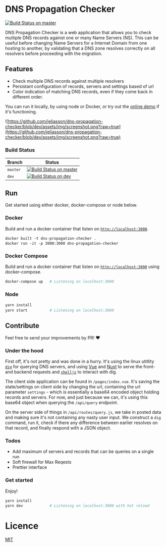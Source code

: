 
# DNS Propagation Checker

[![Build Status on master](https://travis-ci.com/jeliasson/dns-propagation-checker.svg?branch=master)](https://travis-ci.com/jeliasson/dns-propagation-checker) 

DNS Propagation Checker is a web application that allows you to check multiple DNS records against one or many Name Servers (NS). This can be useful before changing Name Servers for a Internet Domain from one hosting to another, by validating that a DNS zone resolves correctly on all resolvers before proceeding with the migration. 

## Features
- Check multiple DNS records against multiple resolvers
- Persistant configuration of records, servers and settings based of url
- Color indication of matching DNS records, even if they come back in different order.

You can run it locally, by using node or Docker, or try out the [online demo](https://dns-propagation-checker.eliasson.xyz) if it's functioning. 


![https://github.com/jeliasson/dns-propagation-checker/blob/dev/assets/img/screenshot.png?raw=true](https://github.com/jeliasson/dns-propagation-checker/blob/dev/assets/img/screenshot.png?raw=true)

### Build Status
|Branch|Status|
|--------|-------|
|`master`|[![Build Status on master](https://travis-ci.com/jeliasson/dns-propagation-checker.svg?branch=master)](https://travis-ci.com/jeliasson/dns-propagation-checker) |
| `dev` | [![Build Status on dev](https://travis-ci.com/jeliasson/dns-propagation-checker.svg?branch=dev)](https://travis-ci.com/jeliasson/dns-propagation-checker) |

## Run

Get started using either docker, docker-compose or node below.

### Docker
Build and run a docker container that listen on [`http://localhost:3000`](http://localhost:3000).
```
docker built -t dns-propagation-checker .
docker run -it -p 3000:3000 dns-propagation-checker
```

### Docker Compose
Build and run a docker container that listen on [`http://localhost:3000`](http://localhost:3000) using docker-compose.
```bash
docker-compose up   # Listening on localhost:3000
```

### Node
```bash
yarn install
yarn start          # Listening on localhost:3000
```

## Contribute
Feel free to send your improvements by PR! ❤️

### Under the hood
First off, it's not pretty and was done in a hurry. It's using the linux utitlity [`dig`](https://en.wikipedia.org/wiki/Dig_(command)) for querying DNS servers, and using [Vue](https://www.vuejs.org) and [Nuxt](https://www.nuxtjs.com) to serve the front- and backend requests and [`shelljs`](https://github.com/shelljs/shelljs) to interact with dig. 

The client side application can be found in `/pages/index.vue`. It's saving the state/settings on client side by changing the url, containing the url parameter `settings` - which is essentially a base64 encoded object holding records and servers. For now, and just because we can, it's using this base64 object when querying the `/api/query` endpoint. 

On the server side of things in `/api/routes/query.js`, we take in posted data and making sure it's not containing any nasty user input. We construct a `dig` command, run it, check if there any difference between earlier resolves on that record, and finally respond with a JSON object.

### Todos
- Add maximum of servers and records that can be queries on a single run
- Soft firewall for Max Reqests
- Prettier interface

### Get started
Enjoy! 
```bash
yarn install
yarn dev            # Listening on localhost:3000 with hot reload
```

# Licence
[MIT](https://choosealicense.com/licenses/mit/)